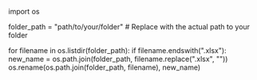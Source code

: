 import os

folder_path = "path/to/your/folder"  # Replace with the actual path to your folder

for filename in os.listdir(folder_path):
    if filename.endswith(".xlsx"):
        new_name = os.path.join(folder_path, filename.replace(".xlsx", ""))
        os.rename(os.path.join(folder_path, filename), new_name)